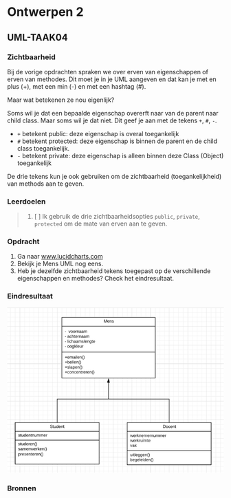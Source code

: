 # Ontwerpen 2

## UML-TAAK04

### Zichtbaarheid

Bij de vorige opdrachten spraken we over erven van eigenschappen of erven van methodes. Dit moet je in je UML aangeven en dat kan je met en plus (+), met een min (-) en met een hashtag (#).

Maar wat betekenen ze nou eigenlijk?

Soms wil je dat een bepaalde eigenschap overerft naar van de parent naar child class. Maar soms wil je dat niet. Dit geef je aan met de tekens `+`, `#`, `-`.

- `+` betekent public: deze eigenschap is overal toegankelijk
- `#` betekent protected: deze eigenschap is binnen de parent en de child class toegankelijk.
- `-` betekent private: deze eigenschap is alleen binnen deze Class (Object) toegankelijk

De drie tekens kun je ook gebruiken om de zichtbaarheid (toegankelijkheid) van methods aan te geven.

### Leerdoelen

> 1. [ ] Ik gebruik de drie zichtbaarheidsopties `public`, `private`, `protected` om de mate van erven aan te geven.

### Opdracht

1. Ga naar www.lucidcharts.com
2. Bekijk je Mens UML nog eens.
3. Heb je dezelfde zichtbaarheid tekens toegepast op de verschillende eigenschappen en methodes? Check het eindresultaat.

### Eindresultaat

![Eindresultaat](images/eindresultaat.png)

### Bronnen
